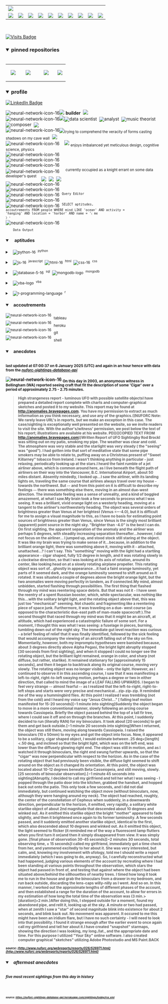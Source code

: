 <!-- ### banner -->

<table align="center" border="0" cellspacing="0" cellpadding="0">
  <tr>
    <td colspan="10">
      <a href="https://wallpaperaccess.com/black-digital"> 
        <img src="./images/quantized_relief_adjusted_with_sfmono.png" href="https://wallpaperaccess.com/black-digital"/>
      <a>
    </td>
  </tr>
  <tr>
    <td align="center">
      <a href="https://www.python.org/">
        <img src="./images/languages_icons/python-16.png"/>
        </a>
    </td>
    <td align="center">
      <a href="https://developer.mozilla.org/en-US/docs/Web/JavaScript">
        <img src="./images/languages_icons/js-16.png"/>
      </a>
    </td>
    <td align="center">
      <a href="https://developer.mozilla.org/en-US/docs/Web/CSS">
        <img src="./images/languages_icons/css-16.png"/>
      </a>
    </td>
    <td align="center">
      <a href="https://developer.mozilla.org/en-US/docs/Web/HTML">
        <img src="./images/languages_icons/html-16.png"/>
      </a>
    </td>
    <td align="center">
      <a href="https://www.tableau.com/">
        <img src="./images/languages_icons/tableau-logo.png"/>
      </a>
    </td>
    <td align="center">
      <a href="https://www.zsh.org/">
        <img src="./images/languages_icons/terminal-icon-16.png"/>
      </a>
    </td>
    <td align="center">
      <a href="https://docs.microsoft.com/en-us/office/vba">
        <img src="./images/languages_icons/vba-logo.png"/>
      </a>
    </td>
    <td align="center">
      <a href="https://www.postgresql.org/">
        <img src="./images/languages_icons/database-5-16.png"/>
      </a>
    </td>
    <td align="center">
      <a href="https://www.mongodb.com/">
        <img src="./images/languages_icons/mongodb-logo.png"/>
      </a>
    </td>
    <td align="center">
      <a href="https://www.r-project.org/">
        <img src="./images/languages_icons/r-programming-language.png"/>
      </a>
    </td>
  </tr>
</table>
  
<!-- ### statistics -->

<!-- <h3><details open>
  <summary>statistics</summary><br>

<table align="center" border="0" cellspacing="0" cellpadding="0" width="100%">
  <tr>
    <td>
      <a href="https://github.com/justineichelberger" style="padding-left: 20%;">
        <img align="center" style="margin:0.5rem;" src="https://github-readme-stats.vercel.app/api?username=justineichelberger&show_icons=true&line_height=20&count_private=true&title_color=C0C0C0&text_color=C0C0C0&icon_color=C0C0C0&bg_color=0D1117" alt="Justin's GitHub Stats" />
      </a>&nbsp;
    </td>
    <td>&nbsp;
      <a href="https://github.com/justineichelberger" style="padding-left: 10%;">
        <img align="center" style="margin:0.5rem" src="https://github-readme-stats.vercel.app/api/top-langs/?username=justineichelberger&hide=css, Jupyter Notebook, procfile&title_color=C0C0C0&text_color=C0C0C0&icon_color=C0C0C0&bg_color=0D1117" />
      </a>
    </td>
    <td  align="right" style="color: lightgray; display: inline-block; justify-content: right; padding-top: 90px;"> 
      <img src="https://metrics.lecoq.io/justineichelberger?template=classic&isocalendar=1&base=header%2C%20activity%2C%20community%2C%20repositories%2C%20metadata&base.indepth=false&base.hireable=false&base.skip=false&isocalendar=false&isocalendar.duration=full-year&config.timezone=America%2FDenver" />
    </td>
  </tr>
</table>

</details>
</h3> -->

<br>
  
[![Visits Badge](https://badges.pufler.dev/visits/justineichelberger/justineichelberger)](https://badges.pufler.dev)   
  
<!-- ### pinned repositories -->
  
<h3><details open>
<summary>pinned repositories</summary>
<br>

<table border="0" cellspacing="0" cellpadding="0">
  <tr>
    <td>
      <a href="https://github.com/justineichelberger/justineichelberger">
        <img align="center" style="margin:1.0rem 0.5rem;" src="https://github-readme-stats.vercel.app/api/pin/?username=justineichelberger&repo=justineichelberger&title_color=C0C0C0&text_color=C0C0C0&icon_color=C0C0C0&bg_color=0D1117" />
      </a>
    </td>
    <td>
      <a href="https://github.com/justineichelberger/nuforc-sightings-database-api">
        <img align="center" style="margin:1.0rem 0.5rem;" src="https://github-readme-stats.vercel.app/api/pin/?username=justineichelberger&repo=nuforc-sightings-database-api&title_color=C0C0C0&text_color=C0C0C0&icon_color=C0C0C0&bg_color=0D1117" />
      </a>
    </td>
    <td>
      <a href="https://github.com/justineichelberger/BureauOfLaborStatistics-InteractiveChoroplethMap">
        <img align="center" style="margin:1rem 0.5rem; padding-left:32%;" src="https://github-readme-stats.vercel.app/api/pin/?username=justineichelberger&repo=bureau-of-labor-statistics--interactive-choropleth-map&title_color=C0C0C0&text_color=C0C0C0&icon_color=C0C0C0&bg_color=0D1117" />
      </a>
    </td>
    <td>
      <a href="https://github.com/justineichelberger/USGSEarthquakesThisWeek">
        <img align="center" style="margin:1rem 0.5rem; padding-left:18%;" src="https://github-readme-stats.vercel.app/api/pin/?username=justineichelberger&repo=usgs-earthquakes-this-week&title_color=C0C0C0&text_color=C0C0C0&icon_color=C0C0C0&bg_color=0D1117" />
      </a>
    </td>
  </tr>
</table>
</details></h3>

<!-- ### profile -->

<h3><details open>
<summary>profile</summary> 
</details></h3>
  
[![LinkedIn Badge](https://img.shields.io/badge/LinkedIn-Profile-informational?style=flat&logo=linkedin&logoColor=white&color=0D76A8)](https://www.linkedin.com/in/justineichelberger/)   

![neural-network-icon-16](./images/neural_network_original_greyscale_02.png "primary identifier")<img src="./images/neural_network_original_greyscale_26.png"/>&nbsp;<b><strong>builder</strong></b>&nbsp;&nbsp;<img src="./images/neural_network_original_greyscale_26.png"/>   
![neural-network-icon-16](./images/neural_network_original_greyscale_10.png "secondary identifiers")<img src="./images/neural_network_original_greyscale_26.png"/><sub><img src="./images/neural_network_original_greyscale_26.png"/></sub>data scientist&nbsp;&nbsp;<sub><img src="./images/neural_network_original_greyscale_26.png"/></sub>analyst&nbsp;&nbsp;<sub><img src="./images/neural_network_original_greyscale_26.png"/></sub>music theorist&nbsp;&nbsp;<sub><img src="./images/neural_network_original_greyscale_26.png"/></sub>composer&nbsp;&nbsp;<sub><img src="./images/neural_network_original_greyscale_26.png"/></sub>   
![neural-network-icon-16](./images/neural_network_original_greyscale_04.png "plato's 'allegory of the cave'")<sub><img src="./images/neural_network_original_greyscale_26.png"/></sub><sub>trying to comprehend the veracity of forms casting shadows on my cave wall</sub>&nbsp;&nbsp;<sub><img src="./images/neural_network_original_greyscale_26.png"/></sub>   
![neural-network-icon-16](./images/neural_network_original_greyscale_11.png "pleasures")&nbsp;&nbsp;&nbsp;&nbsp;<img src="./images/neural_network_original_greyscale_26.png"/>&nbsp;<sub>enjoys imbalanced yet meticulous design, cognitive science, physics</sub>   
![neural-network-icon-16](./images/neural_network_original_greyscale_06.png "space") &nbsp;   
![neural-network-icon-16](./images/neural_network_original_greyscale_07.png "space") &nbsp;   
![neural-network-icon-16](./images/neural_network_original_greyscale_09.png "space") &nbsp;   
![neural-network-icon-16](./images/neural_network_original_greyscale_17.png "pursuit") &nbsp;&nbsp;&nbsp;&nbsp;<sup>currently occupied as a knight errant on some data developer's quest</sup>&nbsp;&nbsp;&nbsp;&nbsp;<sub><sub><img src="./images/neural_network_original_greyscale_26.png"/></sub></sub>&nbsp;&nbsp;<sub><sub><img src="./images/neural_network_original_greyscale_26.png"/></sub></sub>&nbsp;&nbsp;<sub><sub><img src="./images/neural_network_original_greyscale_26.png"/></sub></sub>   
![neural-network-icon-16](./images/neural_network_original_greyscale_15.png "space") &nbsp;   
![neural-network-icon-16](./images/neural_network_original_greyscale_12.png "space") &nbsp;   
![neural-network-icon-16](./images/neural_network_original_greyscale_22.png "pgAdmin[tools[query tool]]") &nbsp;<sup><code>Query Editor</code></sup>   
![neural-network-icon-16](./images/neural_network_original_greyscale_13.png) &nbsp;   
![neural-network-icon-16](./images/neural_network_original_greyscale_25.png "SQL query to find one of Frank Black's 'Ten [Percenters]' from his eponymous album 'Frank Black' released some time in between unixtimestamp(731574000) and unixtimestamp(731660399)") &nbsp;<sup><code>SELECT aptitudes, accoutrements FROM people WHERE mind LIKE 'ocean' AND activity = 'hanging' AND location = 'harbor' AND name = '&#9001; me &#x3009;'</code></sup>   
![neural-network-icon-16](./images/neural_network_original_greyscale_24.png)   
&nbsp;&nbsp;&nbsp;&nbsp;&nbsp;&nbsp;<sub><code>Data Output</code></sub>   

<!-- ### skills -->

<h4><details open>
<summary>&nbsp;&nbsp;&nbsp;&nbsp;aptitudes</summary>
</details></h4>

<!-- python -->

<sup><details><summary style="font-size: 12px;">&nbsp;&nbsp;
![python-16](./images/languages_icons/python-16.png "language[libraries]")&nbsp;&nbsp;<sup>python</sup></summary>

<a><sup>[</sup>&nbsp;&nbsp;&nbsp;&nbsp;
<sub><img src="./images/neural_network_original_greyscale_26.png"/></sub>&nbsp;&nbsp;<sup>beautifulsoup</sup>&nbsp;&nbsp;&nbsp;&nbsp;<sub><img src="./images/neural_network_original_greyscale_26.png"/></sub>&nbsp;&nbsp;<sup>flask</sup>&nbsp;&nbsp;&nbsp;&nbsp;<sub><img src="./images/neural_network_original_greyscale_26.png"/></sub>&nbsp;&nbsp;<sup>jinja</sup>&nbsp;&nbsp;&nbsp;&nbsp;
<sub><img src="./images/neural_network_original_greyscale_26.png"/></sub>&nbsp;&nbsp;<sup>keras</sup>&nbsp;&nbsp;&nbsp;&nbsp;<sub><img src="./images/neural_network_original_greyscale_26.png"/></sub>&nbsp;&nbsp;<sup>matplotlib</sup>&nbsp;&nbsp;&nbsp;&nbsp;<sub><img src="./images/neural_network_original_greyscale_26.png"/></sub>&nbsp;&nbsp;<sup>numpy</sup>&nbsp;&nbsp;&nbsp;&nbsp;<sub><img src="./images/neural_network_original_greyscale_26.png"/></sub>&nbsp;&nbsp;<sup>pandas</sup>&nbsp;&nbsp;&nbsp;&nbsp;<sub><img src="./images/neural_network_original_greyscale_26.png"/></sub>&nbsp;&nbsp;<sup>requests</sup>&nbsp;&nbsp;&nbsp;&nbsp;<sub><img src="./images/neural_network_original_greyscale_26.png"/></sub>&nbsp;&nbsp;<sup>tensorflow</sup>&nbsp;&nbsp;&nbsp;&nbsp;<sub><img src="./images/neural_network_original_greyscale_26.png"/></sub>&nbsp;&nbsp;<sup>]</sup></a></details></sup>

<!-- js, html(xml), css -->

<sup><details><summary style="font-size: 12px;">&nbsp;&nbsp;
![js-16](./images/languages_icons/js-16.png "language[libraries]")&nbsp;&nbsp;<sup>javascript</sup>&nbsp;&nbsp;![html-16](./images/languages_icons/html-16.png "language[language/[other markup languages]]")&nbsp;&nbsp;<sup>html</sup>&nbsp;&nbsp;![css-16](./images/languages_icons/css-16.png "language[libraries]")&nbsp;&nbsp;<sup>css</sup></summary>

<a><sup>[</sup>&nbsp;&nbsp;&nbsp;&nbsp;
<sub><img src="./images/neural_network_original_greyscale_26.png"/></sub>&nbsp;&nbsp;<sup>d3</sup>&nbsp;&nbsp;&nbsp;&nbsp;<sub><img src="./images/neural_network_original_greyscale_26.png"/></sub>&nbsp;&nbsp;<sup>leaflet</sup>&nbsp;&nbsp;&nbsp;&nbsp;&nbsp;<sub><img src="./images/neural_network_original_greyscale_26.png"/></sub>&nbsp;&nbsp;<sup>plotly</sup>&nbsp;&nbsp;&nbsp;&nbsp;<sub><img src="./images/neural_network_original_greyscale_26.png"/></sub>&nbsp;&nbsp;<sup>]</sup><sup>[</sup>&nbsp;&nbsp;
<sub><img src="./images/neural_network_original_greyscale_26.png"/></sub>&nbsp;&nbsp;<sup>html</sup>&nbsp;&nbsp;&nbsp;&nbsp;
<sub><img src="./images/neural_network_original_greyscale_26.png"/></sub>&nbsp;&nbsp;<sup>[</sup>&nbsp;&nbsp;&nbsp;&nbsp;
<sub><img src="./images/neural_network_original_greyscale_26.png"/></sub>&nbsp;&nbsp;<sup>xml</sup>&nbsp;&nbsp;&nbsp;&nbsp;
<sub><img src="./images/neural_network_original_greyscale_26.png"/></sub>&nbsp;&nbsp;<sup>]</sup>&nbsp;&nbsp;&nbsp;&nbsp;<sub><img src="./images/neural_network_original_greyscale_26.png"/></sub>&nbsp;&nbsp;<sup>]</sup><sup>[</sup>&nbsp;&nbsp;&nbsp;&nbsp;
<sub><img src="./images/neural_network_original_greyscale_26.png"/></sub>&nbsp;&nbsp;<sup>bootstrap</sup>&nbsp;&nbsp;&nbsp;&nbsp;<sub><img src="./images/neural_network_original_greyscale_26.png"/></sub>&nbsp;&nbsp;<sup>]</sup></a></details></sup>

<!-- databases -->

<sup><details><summary style="font-size: 12px;">&nbsp;&nbsp;
![database-5-16](./images/languages_icons/database-5-16.png "language[dialects/apis]")&nbsp;&nbsp;<sup>sql</sup>&nbsp;&nbsp;![mongodb-logo](./images/languages_icons/mongodb-logo.png "language[apis]")&nbsp;&nbsp;<sup>mongodb</sup></summary>

<a><sup>[</sup>&nbsp;&nbsp;&nbsp;&nbsp;
<sub><img src="./images/neural_network_original_greyscale_26.png"/></sub>&nbsp;&nbsp;<sup>postgres</sup>&nbsp;&nbsp;&nbsp;&nbsp;<sub><img src="./images/neural_network_original_greyscale_26.png"/></sub>&nbsp;&nbsp;<sup>psycopg</sup>&nbsp;&nbsp;&nbsp;&nbsp;<sub><img src="./images/neural_network_original_greyscale_26.png"/></sub>&nbsp;&nbsp;<sup>sqlalchemy</sup>&nbsp;&nbsp;&nbsp;&nbsp;<sub><img src="./images/neural_network_original_greyscale_26.png"/></sub>&nbsp;&nbsp;<sup>sqlite</sup>&nbsp;&nbsp;&nbsp;&nbsp;<sub><img src="./images/neural_network_original_greyscale_26.png"/></sub>&nbsp;&nbsp;<sup>]</sup><sup>[</sup>&nbsp;&nbsp;&nbsp;&nbsp;
<sub><img src="./images/neural_network_original_greyscale_26.png"/></sub>&nbsp;&nbsp;<sup>pymongo</sup>&nbsp;&nbsp;&nbsp;&nbsp;<sub><img src="./images/neural_network_original_greyscale_26.png"/></sub>&nbsp;&nbsp;<sup>]</sup></a></details></sup>

<!-- visual basic for applications -->

<sup><details><summary style="font-size: 12px;">&nbsp;&nbsp;
  ![vba-logo](./images/languages_icons/vba-logo.png "language[application]")&nbsp;&nbsp;<sup>vba</sup></summary>

<a><sup>[</sup>&nbsp;&nbsp;&nbsp;&nbsp;
<sub><img src="./images/neural_network_original_greyscale_26.png"/></sub>&nbsp;&nbsp;<sup>excel</sup>&nbsp;&nbsp;&nbsp;&nbsp;<sub><img src="./images/neural_network_original_greyscale_26.png"/></sub>&nbsp;&nbsp;<sup>]</sup></a></details></sup>

<!-- r -->

<sup><details><summary style="font-size: 12px;">&nbsp;&nbsp;
![r-programming-language](./images/languages_icons/r-programming-language.png "language[language]")&nbsp;&nbsp;<sup>r</sup></summary></details></sup>

<!-- ### tools -->

<h4><details open>
<summary>&nbsp;&nbsp;&nbsp;accoutrements</summary>
</details></h4>

<sup>![neural-network-icon-16](./images/neural_network_original_greyscale_26.png "application")</sup>&nbsp;&nbsp;<sub>tableau</sub><br>
<sup>![neural-network-icon-16](./images/neural_network_original_greyscale_26.png "cloud platform")</sup>&nbsp;&nbsp;<sub>heroku</sub><br>
<sup>![neural-network-icon-16](./images/neural_network_original_greyscale_26.png "version control")</sup>&nbsp;&nbsp;<sub>git</sub><br>
<sup>![neural-network-icon-16](./images/neural_network_original_greyscale_26.png "interface")</sup>&nbsp;&nbsp;<sub>shell</sub>

<!-- ### auto-refreshed anecdotes -->

<h4><details open>
<summary>&nbsp;&nbsp;&nbsp;anecdotes</summary><br>

<sub>last updated at 07:00:37 on 6 January 2025 (UTC) and again in an hour hence with data from the <i><a href="https://nuforc-sightings-database-api.herokuapp.com/">nuforc-sightings-database-api</a></i></sub><br>

![neural-network-icon-16](./images/hud_cursor_01.gif "feature") <sub>On this day in 2003, an anonymous witness in Bellingham (WA) reported seeing craft that fit the description of some 'Cigar' over a period of approximately 2.75 - 2.75 minutes.</sub><blockquote><sub>High strangeness report - luminous UFO with possible satellite objectsI have prepared a detailed report complete with charts and computer-graphical sketches and posted it to my website. This report may be found at http://anomalies.bravepages.com. You have my permission to extract as much information as you think necessary, and use any of the graphics.((NUFORC Note:  We rarely leave URL's in reports, but we make an exception in this case.  The case/sighting is exceptionally well presented on the website, so we invite readers to visit the site.  With the author's/witness' permission, we post below the text of his report; illustrations are available at his website.  PD))((COPIED TEXT FROM http://anomalies.bravepages.com))Written Report of UFO Sightingby Rod BrockI was sitting out on my patio, smoking my pipe. The weather was clear and cold. The atmosphere was very stable and the starlight was very steady ( the "seeing" was "good"). I had gotten into that sort of meditative state that some pipe smokers may be able to relate to, puffing away on a Christmas present of "Sweet Killarney" tobacco from Ireland. I wasn't thinking anything in particular - just relaxing, periodically looking up at the stars.I heard the faint rumble of a jet airliner above, which is common around here, as I live beneath the flight path of airliners on their way into the Vancouver, B.C. International Airport, about 50 miles distant. Absently mindedly, I looked up...I saw the airliner, with its landing lights on, traveling the same course that airlines always travel over my house - towards the northwest. But -- and from this point on it is difficult to describe my feelings -- there was something else there, moving in an almost due-west direction. The immediate feeling was a sense of unreality, and a kind of boggled amazement, at what I saw.My brain took a few seconds to process what I was seeing. It was a brilliant, vivid orange light on a westerly heading, moving at a tangent to the airliner's northwesterly heading. The object was several orders of brightness greater than Venus at her brightest (Venus =~-4.0), but it is difficult for me to assign a visual magnitude to this, as I have no basis for estimating point sources of brightness greater than Venus, since Venus is the singly most brilliant (apparent) point source in the night sky. "Brighter than -4.0" is the best I can do. On first sighting, the apparent separation of the anomaly and the airliner was perhaps 5 degrees, with steadily increasing separation thereafter...however, I did not focus on the airliner... I jumped up, and stood stock still staring at the object. It was like my brain was trying to make sense of it...because, in addition to the brilliant orange light, there was something above it, moving with it - attached, unattached...? I can't say. This "something" moving with the light had a startling appearance - cigar shaped, fully 1/2 degree in length, and it was rotating slowly in a clockwise direction, so that I was looking at its axis of rotation, around its center, like looking head on at a slowly rotating airplane propeller. This rotating object was sort of...ghostly in appearance...it had a faint orange luminosity, yet parts of it seemed dark, and the orange luminosity seemed to shift around as it rotated. It was situated a couple of degrees above the bright orange light, but the two anomalies were moving perfectly in tandem, as if connected.My mind, almost unbidden, started flashing through possibilities. The first thing that flashed through my mind was reentering space debris. But that was not it - I have seen the reentry of a spent Russian booster, which, while spectacular, was nothing like this...with the solitary bright light, and the rotating object above that, this was just too "mechanical" seeming. Not chaotic and fragmenting like a reentering piece of space junk. Furthermore, it was traveling on a due- west course (as opposed to the characteristic due-east path of man-made spacecraft ).The second thought that raced through my mind was that it might be an aircraft, at altitude, which had experienced a catastrophic failure of some sort. For a moment, I thought this was what I was seeing: a fuselage in pieces, burning, tumbling down out of the night sky. The immediate gut level reaction was curious - a brief feeling of relief that it was finally identified, followed by the sick feeling that would accompany the viewing of an aircraft falling out of the sky on fire. Momentarily, however, both my impromptu hypotheses were banished because, about 3 degrees directly above Alpha Pegasi, the bright light abruptly stopped [30 seconds from first sighting], and when it stopped I could no longer see the rotating object, but the brilliant light remained, orange in color, and sharp (not diffuse, but rather, starlike). It remained stationary for [approximately 15 seconds], and then it began to backtrack along its original course, moving very slowly. The rotating object was no longer visible - only the light. However, as I continued to observe it in this ascending course, I saw that it was manifesting a left-to-right, right-to-left swaying motion, perhaps a degree or two in either direction, that called to mind the image of a LEAF FALLING UPWARDS. I began to feel very strange -- almost fearful -- as I realized that the left-to-right, right-to-left stops and starts were very precise and mechanical...zip-zip-zip. It reminded me of the way a hummingbird flies. At this point I realized I was trembling (not from the cold) and I heard my voice say "Jesus Christ..." [ falling leaf motion manifested for 15-20 seconds][~1 minute into sighting]Suddenly the object began to move in a more conventional manner, slowly following an arcing course towards Cassiopeia. Briefly the object passed behind the top of a tall fir tree, where I could see it off and on through the branches. At this point, I suddenly decided to run (literally RAN) for my binoculars. It took about [20 seconds] to get them and get back outside.[~1 minute 20 seconds into sighting]When I returned, the object was still there, moving along towards Cassiopeia. I raised the binoculars (10 x 50mm) to my eyes and got the object into focus. Now, it appeared to be a solitary, cigar shaped object, I would estimate between .25 deg<[length]<.50 deg, and inclined so that the bright light, which was on the left end, was lower than the diffusely glowing right end. The object was still in motion, and as I watched it through binoculars, the right end swung further upwards, so that the "cigar" was now perpendicular with respect to the horizon. As in the case of the rotating object that had previously been visible, the diffuse light seemed to shift around on the object as it changed its orientation. At this point, the object was located about 10-12 degrees beneath Beta Casseiopeia, and still moving, slowly.[25 seconds of binocular observation].[~1 minute 45 seconds into sighting]Abruptly, I decided to call my girlfriend and tell her what I was seeing - I popped through the patio door into the kitchen, grabbed the handset, and hopped back out onto the patio. This only took a few seconds, and I did not dial immediately, but continued watching the object move (without binoculars, now, although they were hanging around my neck). The object had reached, roughly, the center of the constellation of Cepheus when suddenly, in a downwards direction, perpendicular to the horizon, it emitted, very rapidly, a solitary white starlike object of about 2nd magnitude that descended about 10 degrees and winked out. As it emitted this starlike object the bright "mother" appeared to fade slightly, and then it brightened once again to its former luminosity. A few seconds passed, and it suddenly emitted another starlike object, identical to the first, which also descended about 10 degrees and winked out. As it emitted this object, the light seemed to flicker (it reminded me of the way a fluorescent lamp flutters when you first turn it on)and then it simply disappeared from view. It was simply gone. [final phase of observation 30-45 seconds][~2 minutes 30 seconds, total observing time, ± 15 seconds]I called my girlfriend, immediately got a time check from her, and yammered excitedly to her about it. She was very interested, but calm, and, knowing my involvement with ufology, told me I should write a report immediately (which I was going to do, anyway). So, I carefully reconstructed what had happened, judging various elements of the account by recreating where I had been standing at various points throughout the observation, which stars the object had passed in front of, and testing that against where the object had been situated above/behind the sillhouettes of nearby trees. I timed how long it took me to run in the house and grab the binoculars from a drawer in my bedroom, and run back outside, discarding the lens-caps willy-nilly as I went. And so on. In this manner, I worked out the approximate lengths of different phases of the account, and then established a range for the duration of the account, to allow for errors in my estimation of how long the total time of the observation was (3 min.>[duration]>2 min.)After doing this, I stepped outside for a moment, found my abandoned pipe, and relit it, looking up at the sky. A minute or two had passed, when at zenith I saw a "star" of second magnitude blink into existence for about 2 seconds, and blink back out. No movement was apparent. It occured to me this might have been an iridium flare, but I have no such certainty - I will need to look into that possibility. I found it strange enough after the earlier event to once again call my girlfriend and tell her about it.I have created "snapshot" starmaps, showing the direction I was looking, my long./lat., and the appropriate date and time. For this purpose I utilized "Your Sky" online software. I also created computer graphical "sketches" utilizing Adobe Photostudio and MS Paint.BACK</sub></blockquote><sub><sub><i>source: [http://www.nuforc.org/webreports/reports/026/S26971.html](http://www.nuforc.org/webreports/reports/026/S26971.html)</i></sub></sub></sub><br>
<h5><details open>
<summary>&nbsp;&nbsp;&nbsp;aftermost anecdotes</summary><br>

<sub>five most recent sightings from this day in history</sub><br>
  
<sub>
<!-- BLOG-POST-LIST:START -->

<!-- BLOG-POST-LIST:END -->
</sub><br><br>

<sub><sub><i>source: <a href=https://nuforc-sightings-database-api.herokuapp.com/sightings/today/rss.xml>https://nuforc-sightings-database-api.herokuapp.com/sightings/today/rss.xml</a></i></sub></sub>
</details><h5></details>
